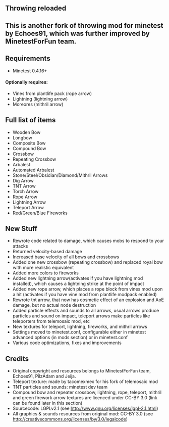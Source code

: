 ## Throwing reloaded
## This is another fork of throwing mod for minetest by Echoes91, which was further improved by MinetestForFun team.
## Requirements
* Minetest 0.4.16+
#### Optionally requires:
* Vines from plantlife pack (rope arrow)
* Lightning (lightning arrow)
* Moreores (mithril arrow)
## Full list of items
* Wooden Bow
* Longbow
* Composite Bow
* Compound Bow
* Crossbow
* Repeating Crossbow
* Arbalest
* Automated Arbalest
* Stone/Steel/Obsidian/Diamond/Mithril Arrows
* Dig Arrow
* TNT Arrow
* Torch Arrow
* Rope Arrow
* Lightning Arrow
* Teleport Arrow
* Red/Green/Blue Fireworks
## New Stuff
* Rewrote code related to damage, which causes mobs to respond to your attacks
* Returned velocity-based damage
* Increased base velocity of all bows and crossbows 
* Added one new crossbow (repeating crossbow) and replaced royal bow with more realistic equivalent
* Added more colors to fireworks
* Added new lightning arrow(activates if you have lightning mod installed), which causes a lightning strike at the point of impact
* Added new rope arrow, which places a rope block from vines mod upon a hit (activates if you have vine mod from plantlife modpack enabled)
* Rewrote tnt arrow, that now has cosmetic effect of an explosion and AoE damage, but no actual node destruction
* Added particle effects and sounds to all arrows, usual arrows produce particles and sound on impact, teleport arrows make particles like teleporters from telemosaic mod, etc
* New textures for teleport, lightning, fireworks, and mithril arrows
* Settings moved to minetest.conf, configurable either in minetest advanced options (in mods section) or in minetest.conf
* Various code optimizations, fixes and improvements
## Credits
* Original copyright and resources belongs to MinetestForFun team, Echoes91, PilzAdam and Jeija.
* Teleport texture: made by tacomexmex for his fork of telemosaic mod
* TNT particles and sounds: minetest dev team
* Compound bow and repeater crossbow, lightning, rope, teleport, mithril and green firework arrow textures are licenced under CC-BY 3.0 (link can be found later in this section)
* Sourcecode: LGPLv2.1 (see http://www.gnu.org/licenses/lgpl-2.1.html)
* All graphics & sounds resources from original mod: CC-BY 3.0 (see http://creativecommons.org/licenses/by/3.0/legalcode)
 
 
